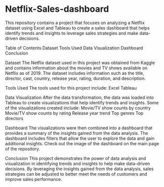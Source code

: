 # Netflix-Sales-dashboard
This repository contains a project that focuses on analyzing a Netflix dataset using Excel and Tableau to create a sales dashboard that helps identify trends and insights to leverage sales strategies and make data-driven decisions.

Table of Contents
Dataset
Tools Used
Data Visualization
Dashboard
Conclusion

Dataset
The Netflix dataset used in this project was obtained from Kaggle and contains information about the movies and TV shows available on Netflix as of 2019. The dataset includes information such as the title, director, cast, country, release year, rating, duration, and description.

Tools Used
The tools used for this project include:
Excel
Tableau

Data Visualization
After the data transformation, the data was loaded into Tableau to create visualizations that help identify trends and insights. Some of the visualizations created include:
Movie/TV show counts by country
Movie/TV show counts by rating
Release year trend
Top genres
Top directors

Dashboard
The visualizations were then combined into a dashboard that provides a summary of the insights gained from the data analysis. The dashboard includes filters that allow the user to explore the data and gain additional insights. Check out the image of the dashboard on the main page of the repository.

Conclusion
This project demonstrates the power of data analysis and visualization in identifying trends and insights to help make data-driven decisions. By leveraging the insights gained from the data analysis, sales strategies can be adjusted to better meet the needs of customers and improve sales performance.
